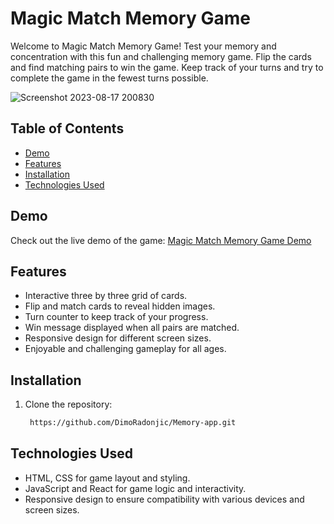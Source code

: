 # Magic Match Memory Game

Welcome to Magic Match Memory Game! Test your memory and concentration with this fun and challenging memory game. Flip the cards and find matching pairs to win the game. Keep track of your turns and try to complete the game in the fewest turns possible.

![Screenshot 2023-08-17 200830](https://github.com/DimoRadonjic/Memory-app/assets/87665926/215dd525-fd8d-4bc4-beaf-9a56dfd41a07)

## Table of Contents

- [Demo](#demo)
- [Features](#features)
- [Installation](#installation)
- [Technologies Used](#technologies-used)

## Demo

Check out the live demo of the game: [Magic Match Memory Game Demo](https://memory-game-dr.netlify.app/)

## Features

- Interactive three by three grid of cards.
- Flip and match cards to reveal hidden images.
- Turn counter to keep track of your progress.
- Win message displayed when all pairs are matched.
- Responsive design for different screen sizes.
- Enjoyable and challenging gameplay for all ages.

## Installation

1. Clone the repository:

   ```bash
    https://github.com/DimoRadonjic/Memory-app.git

 ## Technologies Used
 - HTML, CSS for game layout and styling.
 - JavaScript and React for game logic and interactivity.
 - Responsive design to ensure compatibility with various devices and screen sizes.
